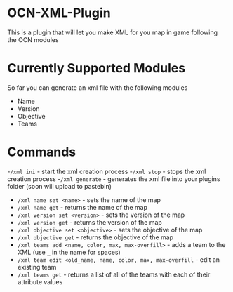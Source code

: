 OCN-XML-Plugin
==============

This is a plugin that will let you make XML for you map in game following the OCN modules

Currently Supported Modules
===========================

So far you can generate an xml file with the following modules

- Name
- Version
- Objective
- Teams


Commands
========
-`/xml ini` - start the xml creation process
-`/xml stop` - stops the xml creation process
-`/xml generate` - generates the xml file into your plugins folder (soon will upload to pastebin)
- `/xml name set <name>` - sets the name of the map
- `/xml name get` - returns the name of the map
- `/xml version set <version>` - sets the version of the map
- `/xml version get` - returns the version of the map
- `/xml objective set <objective>` - sets the objective of the map
- `/xml objective get` - returns the objective of the map
- `/xml teams add <name, color, max, max-overfill>` - adds a team to the XML (use `_` in the name for spaces)
- `/xml team edit <old_name, name, color, max, max-overfill` - edit an existing team
- `/xml teams get` - returns a list of all of the teams with each of their attribute values

